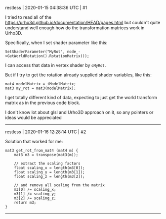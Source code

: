 restless | 2020-01-15 04:38:36 UTC | #1

I tried to read all of the https://urho3d.github.io/documentation/HEAD/pages.html but couldn't quite understand well enough how do the transformation matrices work in Urho3D.

Specifically, when I set shader parameter like this:

    SetShaderParameter("MyRot", node_->GetWorldRotation().RotationMatrix());

I can access that data in vertex shader by `cMyRot`.

But if I try to get the rotation already supplied shader variables, like this:

    mat4 modelMatrix = iModelMatrix;
    mat3 my_rot = mat3(modelMatrix);

I get totally different kind of data, expecting to just get the world transform matrix as in the previous code block.

I don't know lot about glsl and Urho3D approach on it, so any pointers or ideas would be appreciated

-------------------------

restless | 2020-01-16 12:28:14 UTC | #2

Solution that worked for me:

    mat3 get_rot_from_mat4 (mat4 m) {
        mat3 m3 = transpose(mat3(m));

        // extract the scaling factors
        float scaling_x = length(m3[0]);
        float scaling_y = length(m3[1]);
        float scaling_z = length(m3[2]);

        // and remove all scaling from the matrix
        m3[0] /= scaling_x;
        m3[1] /= scaling_y;
        m3[2] /= scaling_z;
        return m3;
    }

-------------------------

